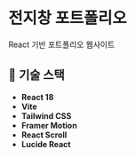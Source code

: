 # 전지창 포트폴리오

React 기반 포트폴리오 웹사이트

## 🚀 기술 스택

- **React 18** 
- **Vite** 
- **Tailwind CSS** 
- **Framer Motion** 
- **React Scroll**
- **Lucide React**
